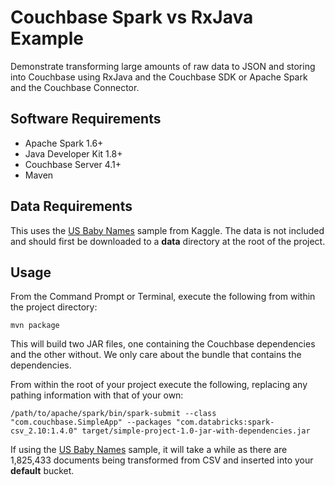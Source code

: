 # Couchbase Spark vs RxJava Example

Demonstrate transforming large amounts of raw data to JSON and storing into Couchbase using RxJava and the Couchbase SDK or Apache Spark and the Couchbase Connector.

## Software Requirements

* Apache Spark 1.6+
* Java Developer Kit 1.8+
* Couchbase Server 4.1+
* Maven

## Data Requirements

This uses the [US Baby Names](https://www.kaggle.com/kaggle/us-baby-names) sample from Kaggle.  The data is not included and should first be downloaded to a **data** directory at the root of the project.

## Usage

From the Command Prompt or Terminal, execute the following from within the project directory:

```
mvn package
```

This will build two JAR files, one containing the Couchbase dependencies and the other without.  We only care about the bundle that contains the dependencies.

From within the root of your project execute the following, replacing any pathing information with that of your own:

```
/path/to/apache/spark/bin/spark-submit --class "com.couchbase.SimpleApp" --packages "com.databricks:spark-csv_2.10:1.4.0" target/simple-project-1.0-jar-with-dependencies.jar
```

If using the [US Baby Names](https://www.kaggle.com/kaggle/us-baby-names) sample, it will take a while as there are 1,825,433 documents being transformed from CSV and inserted into your **default** bucket.
